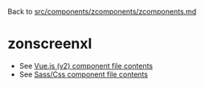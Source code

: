 Back to [src/components/zcomponents/zcomponents.md](../zcomponents.md)

# zonscreenxl

 - See [Vue.js (v2) component file contents](./zonscreenxl.vue)
 - See [Sass/Css component file contents](./zonscreenxl.scss)
